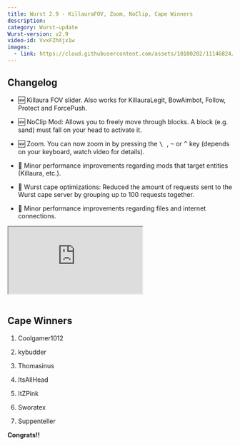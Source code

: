 ```yaml
---
title: Wurst 2.9 - KillauraFOV, Zoom, NoClip, Cape Winners
description:
category: Wurst-update
Wurst-version: v2.9
video-id: VvxFZhXjx1w
images:
  - link: https://cloud.githubusercontent.com/assets/10100202/11146824/e5e8f2fc-8a11-11e5-80ed-ce7399e17bc8.jpg
---
```

## Changelog

- :new: Killaura FOV slider. Also works for KillauraLegit, BowAimbot, Follow, Protect and ForcePush.

- :new: NoClip Mod: Allows you to freely move through blocks. A block (e.g. sand) must fall on your head to activate it.

- :new: Zoom. You can now zoom in by pressing the <kbd> \ </kbd>, <kbd>~</kbd> or <kbd>^</kbd> key (depends on your keyboard, watch video for details).

- :rocket: Minor performance improvements regarding mods that target entities (Killaura, etc.).

- :rocket: Wurst cape optimizations: Reduced the amount of requests sent to the Wurst cape server by grouping up to 100 requests together.

- :rocket: Minor performance improvements regarding files and internet connections.

<!--read more-->

<div class="embed-responsive embed-responsive-16by9">
  <iframe class="embed-responsive-item" src="https://www.youtube.com/embed/{{ page.video-id }}" allowfullscreen></iframe>
</div>
<br>

## Cape Winners

1. Coolgamer1012

2. kybudder

3. Thomasinus

4. ItsAllHead

5. ItZPink

6. Sworatex

7. Suppenteller

**Congrats!!**
